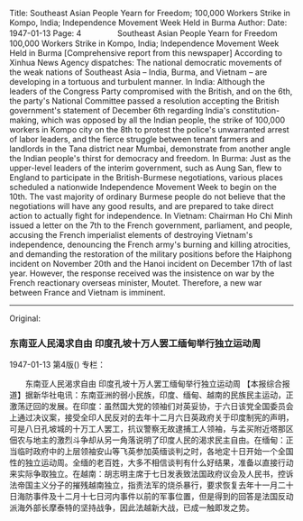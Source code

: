 Title: Southeast Asian People Yearn for Freedom; 100,000 Workers Strike in Kompo, India; Independence Movement Week Held in Burma
Author:
Date: 1947-01-13
Page: 4
　　
　　Southeast Asian People Yearn for Freedom
    100,000 Workers Strike in Kompo, India; Independence Movement Week Held in Burma
    [Comprehensive report from this newspaper] According to Xinhua News Agency dispatches: The national democratic movements of the weak nations of Southeast Asia – India, Burma, and Vietnam – are developing in a tortuous and turbulent manner. In India: Although the leaders of the Congress Party compromised with the British, and on the 6th, the party's National Committee passed a resolution accepting the British government's statement of December 6th regarding India's constitution-making, which was opposed by all the Indian people, the strike of 100,000 workers in Kompo city on the 8th to protest the police's unwarranted arrest of labor leaders, and the fierce struggle between tenant farmers and landlords in the Tana district near Mumbai, demonstrate from another angle the Indian people's thirst for democracy and freedom. In Burma: Just as the upper-level leaders of the interim government, such as Aung San, flew to England to participate in the British-Burmese negotiations, various places scheduled a nationwide Independence Movement Week to begin on the 10th. The vast majority of ordinary Burmese people do not believe that the negotiations will have any good results, and are prepared to take direct action to actually fight for independence. In Vietnam: Chairman Ho Chi Minh issued a letter on the 7th to the French government, parliament, and people, accusing the French imperialist elements of destroying Vietnam's independence, denouncing the French army's burning and killing atrocities, and demanding the restoration of the military positions before the Haiphong incident on November 20th and the Hanoi incident on December 17th of last year. However, the response received was the insistence on war by the French reactionary overseas minister, Moutet. Therefore, a new war between France and Vietnam is imminent.



<hr /> 

Original: 


### 东南亚人民渴求自由  印度孔坡十万人罢工缅甸举行独立运动周

1947-01-13
第4版()
专栏：

　　东南亚人民渴求自由
    印度孔坡十万人罢工缅甸举行独立运动周
    【本报综合报道】据新华社电讯：东南亚洲的弱小民族，印度、缅甸、越南的民族民主运动，正激荡迂回的发展。在印度：虽然国大党的领袖们对英妥协，于六日该党全国委员会上通过决议案，接受全印人民反对的去年十二月六日英政府关于印度制宪的声明，可是八日孔坡城的十万工人罢工，抗议警察无故逮捕工人领袖，与孟买附近塔那区佃农与地主的激烈斗争却从另一角落说明了印度人民的渴求民主自由。在缅甸：正当临时政府中的上层领袖安山等飞英参加英缅谈判之时，各地定十日开始一个全国性的独立运动周。全缅的老百姓，大多不相信谈判有什么好结果，准备以直接行动来实际争取独立。在越南：胡志明主席于七日发表致法国政府议会及人民书，控诉法帝国主义分子的摧残越南独立，指责法军的烧杀暴行，要求恢复去年十一月二十日海防事件及十二月十七日河内事件以前的军事位置，但是得到的回答是法国反动派海外部长摩泰特的坚持战争，因此法越新大战，已成一触即发之势。
